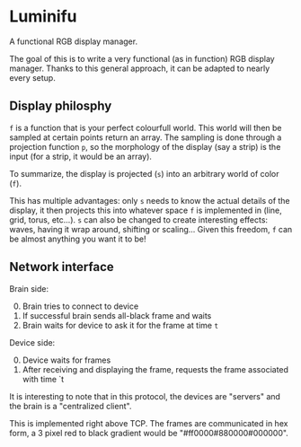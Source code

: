 # Luminifu
A functional RGB display manager.

The goal of this is to write a very functional (as in function) RGB display manager.
Thanks to this general approach, it can be adapted to nearly every setup.


Display philosphy
-----------------
`f` is a function that is your perfect colourfull world.
This world will then be sampled at certain points return an array.
The sampling is done through a projection function `p`, so the morphology of the display (say a strip) is the input (for a strip, it would be an array).

To summarize, the display is projected (`s`) into an arbitrary world of color (`f`).

This has multiple advantages: only `s` needs to know the actual details of the display, it then projects this into whatever space `f` is implemented in (line, grid, torus, etc...).
`s` can also be changed to create interesting effects: waves, having it wrap around, shifting or scaling...
Given this freedom, `f` can be almost anything you want it to be!

Network interface
-----------------

Brain side:

0. Brain tries to connect to device
0. If successful brain sends all-black frame and waits
0. Brain waits for device to ask it for the frame at time `t`

Device side:

0. Device waits for frames
0. After receiving and displaying the frame, requests the frame associated with time `t

It is interesting to note that in this protocol, the devices are "servers" and the brain is a "centralized client".

This is implemented right above TCP.
The frames are communicated in hex form, a 3 pixel red to black gradient would be "#ff0000#880000#000000".
